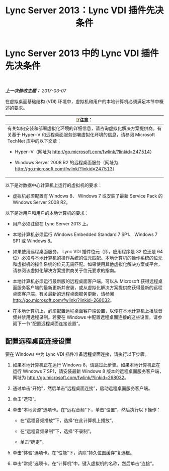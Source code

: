 ﻿---
title: Lync Server 2013：Lync VDI 插件先决条件
TOCTitle: Lync VDI 插件先决条件
ms:assetid: da25a976-7624-4dfc-b332-9c4db4ee78da
ms:mtpsurl: https://technet.microsoft.com/zh-cn/library/JJ205304(v=OCS.15)
ms:contentKeyID: 49314439
ms.date: 03/08/2017
mtps_version: v=OCS.15
ms.translationtype: HT
---

# Lync Server 2013 中的 Lync VDI 插件先决条件

 

_**上一次修改主题：** 2017-03-07_

在虚拟桌面基础结构 (VDI) 环境中，虚拟机和用户的本地计算机必须满足本节中概述的要求。

<table>
<colgroup>
<col style="width: 100%" />
</colgroup>
<thead>
<tr class="header">
<th><img src="images/Dn783119.note(OCS.15).gif" title="note" alt="note" />注意：</th>
</tr>
</thead>
<tbody>
<tr class="odd">
<td>有关如何安装和部署虚拟化环境的详细信息，请咨询虚拟化解决方案提供商。有关基于 Hyper-V 和远程桌面服务部署虚拟化环境的信息，请参阅 Microsoft TechNet 库中的以下文章：
<ul>
<li><p>Hyper-V（网址为 <a href="http://go.microsoft.com/fwlink/?linkid=247514" class="uri">http://go.microsoft.com/fwlink/?linkid=247514</a>）</p></li>
<li><p>Windows Server 2008 R2 的远程桌面服务（网址为 <a href="http://go.microsoft.com/fwlink/?linkid=247513" class="uri">http://go.microsoft.com/fwlink/?linkid=247513</a>）</p></li>
</ul></td>
</tr>
</tbody>
</table>


以下是对数据中心计算机上运行的虚拟机的要求：

  - 虚拟机必须配置有 Windows 8、 Windows 7 或安装了最新 Service Pack 的 Windows Server 2008 R2。

以下是对用户和用户的本地计算机的要求：

  - 用户必须驻留在 Lync Server 2013 上。

  - 本地计算机必须运行 Windows Embedded Standard 7 SP1、 Windows 7 SP1 或 Windows 8。

  - 如果使用远程桌面服务， Lync VDI 插件位元（即，应用程序是 32 位还是 64 位）必须与本地计算机的操作系统的位元匹配。本地计算机的操作系统的位元和虚拟机的操作系统的位元无需匹配。如果使用其他虚拟化解决方案或平台，请参阅该虚拟化解决方案提供商关于位元要求的指南。

  - 本地计算机必须运行最新版的远程桌面客户端。可以从 Microsoft 获得远程桌面服务客户端的最新更新并安装，或从虚拟化解决方案提供商获得最新的远程桌面客户端。有关最新的远程桌面服务更新，请参阅 <http://go.microsoft.com/fwlink/?linkid=268032>。

  - 在本地计算机上，必须配置远程桌面客户端设置，以便在本地计算机上播放音频并禁用远程录制。若要在 Windows 中配置远程桌面连接的这些设置，请参阅下一节“配置远程桌面连接设置”。

## 配置远程桌面连接设置

要在 Windows 中为 Lync VDI 插件准备远程桌面连接，请执行以下步骤。

1.  如果本地计算机正在运行 Windows 8，请跳过此步骤。如果本地计算机正在运行 Windows 7 SP1，请安装最新 Windows 8 版本的远程桌面服务客户端，网址为 <http://go.microsoft.com/fwlink/?linkid=268032>。

2.  通过单击“开始”，然后单击“远程桌面连接”，启动远程桌面服务客户端。

3.  单击“选项”。

4.  单击“本地资源”选项卡。在“远程音频”下，单击“设置”，然后执行以下操作：
    
      - 在“远程音频播放”下，选择“在此计算机上播放”。
    
      - 在“远程音频录制”下，选择“不录制”。
    
      - 单击“确定”。

5.  单击“体验”选项卡。在“性能”下，清除“持久位图缓存”复选框。

6.  单击“常规”选项卡。在“计算机”中，键入虚拟机的名称，然后单击“连接”。

